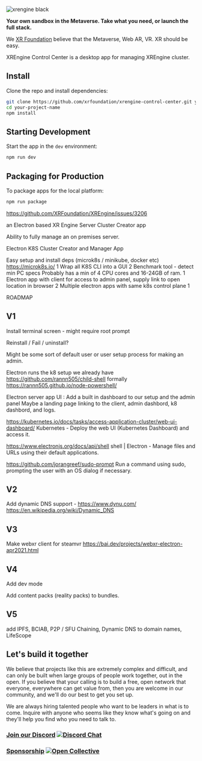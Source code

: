 ![xrengine black](https://user-images.githubusercontent.com/5104160/142821267-7e131891-0caa-496b-9cda-a82dee8a04b6.png)


**Your own sandbox in the Metaverse. Take what you need, or launch the full stack.**

We [XR Foundation](https://github.com/xrfoundation) believe that the Metaverse, Web AR, VR. XR should be easy.

XREngine Control Center is a desktop app for managing XREngine cluster.

## Install

Clone the repo and install dependencies:

```bash
git clone https://github.com/xrfoundation/xrengine-control-center.git your-project-name
cd your-project-name
npm install
```

## Starting Development

Start the app in the `dev` environment:

```bash
npm run dev
```

## Packaging for Production

To package apps for the local platform:

```bash
npm run package
```




https://github.com/XRFoundation/XREngine/issues/3206


an Electron based XR Engine Server Cluster Creator app

Ability to fully manage an on premises server.

Electron K8S Cluster Creator and Manager App

Easy setup and install deps (microk8s / minikube, docker etc) https://microk8s.io/ 1
Wrap all K8S CLI into a GUI 2
Benchmark tool - detect min PC specs Probably has a min of 4 CPU cores and 16-24GB of ram. 1
Electron app with client for access to admin panel, supply link to open location in browser 2
Multiple electron apps with same k8s control plane 1

ROADMAP

## V1
Install terminal screen - might require root prompt

Reinstall / Fail / uninstall?

Might be some sort of default user or user setup process for making an admin.

Electron runs the k8 setup we already have
https://github.com/rannn505/child-shell
formally https://rannn505.github.io/node-powershell/

Electron server app UI : Add a built in dashboard to our setup and the admin panel
Maybe a landing page linking to the client, admin dashbord, k8 dashbord, and logs.

https://kubernetes.io/docs/tasks/access-application-cluster/web-ui-dashboard/
Kubernetes - Deploy the web UI (Kubernetes Dashboard) and access it.

https://www.electronjs.org/docs/api/shell shell | Electron - Manage files and URLs using their default applications.

https://github.com/jorangreef/sudo-prompt
Run a command using sudo, prompting the user with an OS dialog if necessary.

## V2
Add dynamic DNS support - https://www.dynu.com/
https://en.wikipedia.org/wiki/Dynamic_DNS

## V3
Make webxr client for steamvr
https://bai.dev/projects/webxr-electron-apr2021.html

## V4
Add dev mode

Add content packs (reality packs) to bundles.

## V5
add IPFS, BCIAB, P2P / SFU Chaining, Dynamic DNS to domain names, LifeScope

## Let's build it together
We believe that projects like this are extremely complex and difficult, and can only be built when large groups of people work together, out in the open. If you believe that your calling is to build a free, open network that everyone, everywhere can get value from, then you are welcome in our community, and we'll do our best to get you set up.

We are always hiring talented people who want to be leaders in what is to come. Inquire with anyone who seems like they know what's going on and they'll help you find who you need to talk to.

### [Join our Discord](https://discord.gg/xrf)  [![Discord Chat](https://img.shields.io/discord/692672143053422678.svg)](https://discord.gg/xrf)

### [Sponsorship](https://opencollective.com/xrfoundation) [![Open Collective](https://opencollective.com/xrfoundation/tiers/badge.svg)](https://opencollective.com/xrfoundation)
